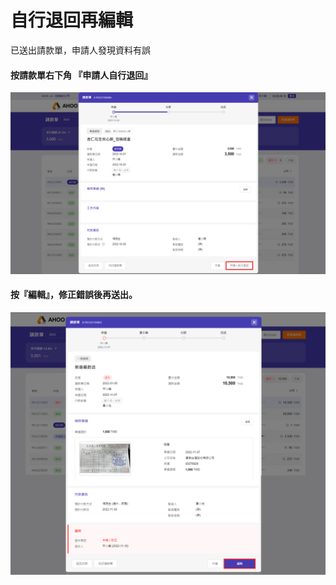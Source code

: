 # 自行退回再編輯

已送出請款單，申請人發現資料有誤

#### 按請款單右下角 『**申請人自行退回**』

![申請人自行退回](./retrieve-1.png)

#### 按『編輯』，修正錯誤後再送出。

![編輯](./retrieve-2.png)
